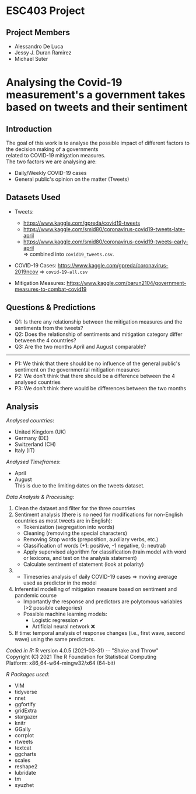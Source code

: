 # ESC403 Project

## Project Members
- Alessandro De Luca
- Jessy J. Duran Ramirez
- Michael Suter 

# Analysing the Covid-19 measurement's a government takes based on tweets and their sentiment

## Introduction
The goal of this work is to analyse the possible impact of different factors to the decision making of a governments  
related to COVID-19 mitigation measures.  
The two factors we are analysing are:  
- Daily/Weekly COVID-19 cases
- General public's opinion on the matter (Tweets)

## Datasets Used
- Tweets:
    - https://www.kaggle.com/gpreda/covid19-tweets
    - https://www.kaggle.com/smid80/coronavirus-covid19-tweets-late-april
    - https://www.kaggle.com/smid80/coronavirus-covid19-tweets-early-april  
    ⇒ combined into `covid19_tweets.csv`.  
  
- COVID-19 Cases: https://www.kaggle.com/gpreda/coronavirus-2019ncov  ⇒ `covid-19-all.csv`    

- Mitigation Measures: https://www.kaggle.com/barun2104/government-measures-to-combat-covid19

## Questions & Predictions
- Q1: Is there any relationship between the mitigation measures and the sentiments from the tweets? 
- Q2: Does the relationship of sentiments and mitigation category differ between the 4 countries?
- Q3: Are the two months April and August comparable?   
   
-----------------------------------------------------------------------------------------------------------------------------  
  
- P1: We think that there should be no influence of the general public's sentiment on the governmental mitigation measures
- P2: We don't think that there should be a difference between the 4 analysed countries
- P3: We don't think there would be differences between the two months
 
## Analysis  
*Analysed countries*:
- United Kingdom (UK)
- Germany (DE)
- Switzerland (CH)
- Italy (IT)
  
*Analysed Timeframes*:
- April
- August  
This is due to the limiting dates on the tweets dataset.

*Data Analysis & Processing*:
1.	Clean the dataset and filter for the three countries 
2.	Sentiment analysis (there is no need for modifications for non-English countries as most tweets are in English): 
    - Tokenization (segregation into words)
    - Cleaning (removing the special characters)
    - Removing Stop words (preposition, auxiliary verbs, etc.) 
    - Classification of words (+1: positive, -1 negative, 0: neutral)
    - Apply supervised algorithm for classification (train model with word or lexicons, and test on the analysis statement)
    - Calculate sentiment of statement (look at polarity)
3.  - Timeseries analysis of daily COVID-19 cases ⇒ moving average used as predictor in the model 
4.	Inferential modelling of mitigation measure based on sentiment and pandemic course
    - Importantly the response and predictors are polytomous variables (>2 possible categories)
    - Possible machine learning models: 
        - Logistic regression ✔
        - Artificial neural network ❌
5.	If time: temporal analysis of response changes (i.e., first wave, second wave) using the same predictors.  
  
*Coded in R:*
R version 4.0.5 (2021-03-31) -- "Shake and Throw"  
Copyright (C) 2021 The R Foundation for Statistical Computing  
Platform: x86_64-w64-mingw32/x64 (64-bit)  
  
*R Packages used*:
- VIM
- tidyverse
- nnet
- ggfortify
- gridExtra
- stargazer
- knitr
- GGally
- corrplot
- rtweets
- textcat
- ggcharts
- scales
- reshape2
- lubridate
- tm
- syuzhet
